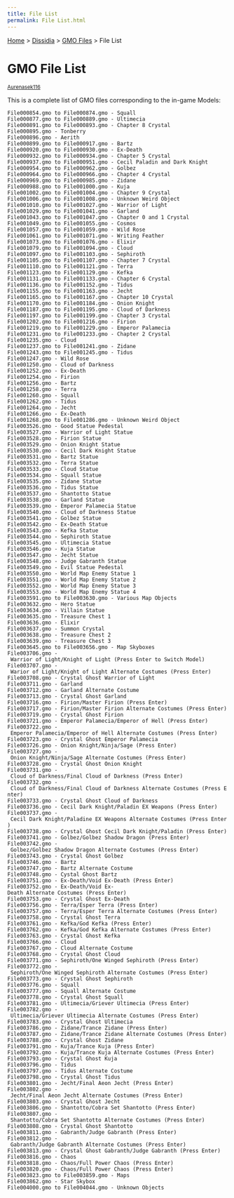 ```yaml
---
title: File List
permalink: File List.html
---
```


[Home](../../Main%20Page.md) > [Dissidia](../../Dissidia.md) > [GMO Files](../GMO%20Files.md) > File List

# GMO File List

<small>[Aurenasek116][]</small>

  
This is a complete list of GMO files corresponding to the in-game
Models:

`File000854.gmo to File000874.gmo - Squall`  
`File000877.gmo to File000889.gmo - Ultimecia`  
`File000891.gmo to File000893.gmo - Chapter 8 Crystal`  
`File000895.gmo - Tonberry`  
`File000896.gmo - Aerith`  
`File000899.gmo to File000917.gmo - Bartz`  
`File000920.gmo to File000930.gmo - Ex-Death`  
`File000932.gmo to File000934.gmo - Chapter 5 Crystal`  
`File000937.gmo to File000951.gmo - Cecil Paladin and Dark Knight`  
`File000954.gmo to File000962.gmo - Golbez`  
`File000964.gmo to File000966.gmo - Chapter 4 Crystal`  
`File000969.gmo to File000985.gmo - Zidane`  
`File000988.gmo to File001000.gmo - Kuja`  
`File001002.gmo to File001004.gmo - Chapter 9 Crystal`  
`File001006.gmo to File001008.gmo - Unknown Weird Object`  
`File001010.gmo to File001027.gmo - Warrior of Light`  
`File001029.gmo to File001041.gmo - Garland`  
`File001043.gmo to File001047.gmo - Chapter 0 and 1 Crystal`  
`File001049.gmo to File001055.gmo - Cosmos`  
`File001057.gmo to File001059.gmo - Wild Rose`  
`File001061.gmo to File001071.gmo - Writing Feather`  
`File001073.gmo to File001076.gmo - Elixir`  
`File001079.gmo to File001094.gmo - Cloud`  
`File001097.gmo to File001103.gmo - Sephiroth`  
`File001105.gmo to File001107.gmo - Chapter 7 Crystal`  
`File001110.gmo to File001121.gmo - Terra`  
`File001123.gmo to File001129.gmo - Kefka`  
`File001131.gmo to File001133.gmo - Chapter 6 Crystal`  
`File001136.gmo to File001152.gmo - Tidus`  
`File001155.gmo to File001163.gmo - Jecht`  
`File001165.gmo to File001167.gmo - Chapter 10 Crystal`  
`File001170.gmo to File001184.gmo - Onion Knight`  
`File001187.gmo to File001195.gmo - Cloud of Darkness`  
`File001197.gmo to File001199.gmo - Chapter 3 Crystal`  
`File001202.gmo to File001216.gmo - Firion`  
`File001219.gmo to File001229.gmo - Emperor Palamecia`  
`File001231.gmo to File001233.gmo - Chapter 2 Crystal`  
`File001235.gmo - Cloud`  
`File001237.gmo to File001241.gmo - Zidane`  
`File001243.gmo to File001245.gmo - Tidus`  
`File001247.gmo - Wild Rose`  
`File001250.gmo - Cloud of Darkness`  
`File001252.gmo - Ex-Death`  
`File001254.gmo - Firion`  
`File001256.gmo - Bartz`  
`File001258.gmo - Terra`  
`File001260.gmo - Squall`  
`File001262.gmo - Tidus`  
`File001264.gmo - Jecht`  
`File001266.gmo - Ex-Death`  
`File001268.gmo to File001286.gmo - Unknown Weird Object`  
`File003526.gmo - Good Statue Pedestal`  
`File003527.gmo - Warrior of Light Statue`  
`File003528.gmo - Firion Statue`  
`File003529.gmo - Onion Knight Statue`  
`File003530.gmo - Cecil Dark Knight Statue`  
`File003531.gmo - Bartz Statue`  
`File003532.gmo - Terra Statue`  
`File003533.gmo - Cloud Statue`  
`File003534.gmo - Squall Statue`  
`File003535.gmo - Zidane Statue`  
`File003536.gmo - Tidus Statue`  
`File003537.gmo - Shantotto Statue`  
`File003538.gmo - Garland Statue`  
`File003539.gmo - Emperor Palamecia Statue`  
`File003540.gmo - Cloud of Darkness Statue`  
`File003541.gmo - Golbez Statue`  
`File003542.gmo - Ex-Death Statue`  
`File003543.gmo - Kefka Statue`  
`File003544.gmo - Sephiroth Statue`  
`File003545.gmo - Ultimecia Statue`  
`File003546.gmo - Kuja Statue`  
`File003547.gmo - Jecht Statue`  
`File003548.gmo - Judge Gabranth Statue`  
`File003549.gmo - Evil Statue Pedestal`  
`File003550.gmo - World Map Enemy Statue 1`  
`File003551.gmo - World Map Enemy Statue 2`  
`File003552.gmo - World Map Enemy Statue 3`  
`File003553.gmo - World Map Enemy Statue 4`  
`File003591.gmo to File003630.gmo - Various Map Objects`  
`File003632.gmo - Hero Statue`  
`File003634.gmo - Villain Statue`  
`File003635.gmo - Treasure Chest 1`  
`File003636.gmo - Elixir`  
`File003637.gmo - Summon Crystal`  
`File003638.gmo - Treasure Chest 2`  
`File003639.gmo - Treasure Chest 3`  
`File003645.gmo to File003656.gmo - Map Skyboxes`  
`File003706.gmo - Warrior of Light/Knight of Light (Press Enter to Switch Model)`  
`File003707.gmo - Warior of Light/Knight of Light Alternate Costumes (Press Enter)`  
`File003708.gmo - Crystal Ghost Warrior of Light`  
`File003711.gmo - Garland`  
`File003712.gmo - Garland Alternate Costume`  
`File003713.gmo - Crystal Ghost Garland`  
`File003716.gmo - Firion/Master Firion (Press Enter)`  
`File003717.gmo - Firion/Master Firion Alternate Costumes (Press Enter)`  
`File003719.gmo - Crystal Ghost Firion`  
`File003721.gmo - Emperor Palamecia/Emperor of Hell (Press Enter)`  
`File003722.gmo - Emperor Palamecia/Emperor of Hell Alternate Costumes (Press Enter)`  
`File003723.gmo - Crystal Ghost Emperor Palamecia`  
`File003726.gmo - Onion Knight/Ninja/Sage (Press Enter)`  
`File003727.gmo - Onion Knight/Ninja/Sage Alternate Costumes (Press Enter)`  
`File003728.gmo - Crystal Ghost Onion Knight`  
`File003731.gmo - Cloud of Darkness/Final Cloud of Darkness (Press Enter)`  
`File003732.gmo - Cloud of Darkness/Final Cloud of Darkness Alternate Costumes (Press Enter)`  
`File003733.gmo - Crystal Ghost Cloud of Darkness`  
`File003736.gmo - Cecil Dark Knight/Paladin EX Weapons (Press Enter)`  
`File003737.gmo - Cecil Dark Knight/Paladine EX Weapons Alternate Costumes (Press Enter)`  
`File003738.gmo - Crystal Ghost Cecil Dark Knight/Paladin (Press Enter)`  
`File003741.gmo - Golbez/Golbez Shadow Dragon (Press Enter)`  
`File003742.gmo - Golbez/Golbez Shadow Dragon Alternate Costumes (Press Enter)`  
`File003743.gmo - Crystal Ghost Golbez`  
`File003746.gmo - Bartz`  
`File003747.gmo - Bartz Alternate Costume`  
`File003748.gmo - Cystal Ghost Bartz`  
`File003751.gmo - Ex-Death/Void Ex-Death (Press Enter)`  
`File003752.gmo - Ex-Death/Void Ex-Death Alternate Costumes (Press Enter)`  
`File003753.gmo - Crystal Ghost Ex-Death`  
`File003756.gmo - Terra/Esper Terra (Press Enter)`  
`File003757.gmo - Terra/Esper Terra Alternate Costumes (Press Enter)`  
`File003758.gmo - Crystal Ghost Terra`  
`File003761.gmo - Kefka/God Kefka (Press Enter)`  
`File003762.gmo - Kefka/God Kefka Alternate Costumes (Press Enter)`  
`File003763.gmo - Crystal Ghost Kefka`  
`File003766.gmo - Cloud`  
`File003767.gmo - Cloud Alternate Costume`  
`File003768.gmo - Crystal Ghost Cloud`  
`File003771.gmo - Sephiroth/One Winged Sephiroth (Press Enter)`  
`File003772.gmo - Sephiroth/One Winged Sephiroth Alternate Costumes (Press Enter)`  
`File003773.gmo - Crystal Ghost Sephiroth`  
`File003776.gmo - Squall`  
`File003777.gmo - Squall Alternate Costume`  
`File003778.gmo - Crystal Ghost Squall`  
`File003781.gmo - Ultimecia/Griever Ultimecia (Press Enter)`  
`File003782.gmo - Ultimecia/Griever Ultimecia Alternate Costumes (Press Enter)`  
`File003783.gmo - Crystal Ghost Ultimecia`  
`File003786.gmo - Zidane/Trance Zidane (Press Enter)`  
`File003787.gmo - Zidane/Trance Zidane Alternate Costumes (Press Enter)`  
`File003788.gmo - Crystal Ghost Zidane`  
`File003791.gmo - Kuja/Trance Kuja (Press Enter)`  
`File003792.gmo - Kuja/Trance Kuja Alternate Costumes (Press Enter)`  
`File003793.gmo - Crystal Ghost Kuja`  
`File003796.gmo - Tidus`  
`File003797.gmo - Tidus Alternate Costume`  
`File003798.gmo - Crystal Ghost Tidus`  
`File003801.gmo - Jecht/Final Aeon Jecht (Press Enter)`  
`File003802.gmo - Jecht/Final Aeon Jecht Alternate Costumes (Press Enter)`  
`File003803.gmo - Crystal Ghost Jecht`  
`File003806.gmo - Shantotto/Cobra Set Shantotto (Press Enter)`  
`File003807.gmo - Shantotto/Cobra Set Shantotto Alternate Costumes (Press Enter)`  
`File003808.gmo - Crystal Ghost Shantotto`  
`File003811.gmo - Gabranth/Judge Gabranth (Press Enter)`  
`File003812.gmo - Gabranth/Judge Gabranth Alternate Costumes (Press Enter)`  
`File003813.gmo - Crystal Ghost Gabranth/Judge Gabranth (Press Enter)`  
`File003816.gmo - Chaos`  
`File003818.gmo - Chaos/Full Power Chaos (Press Enter)`  
`File003820.gmo - Chaos/Full Power Chaos (Press Enter)`  
`File003823.gmo to File003859.gmo - Maps`  
`File003862.gmo - Star Skybox`  
`File004000.gmo to File004044.gmo - Unknown Objects`

  [Aurenasek116]: http://web.archive.org/web/20161116013929/http://forums.qhimm.com/index.php?action=profile;u=4603
